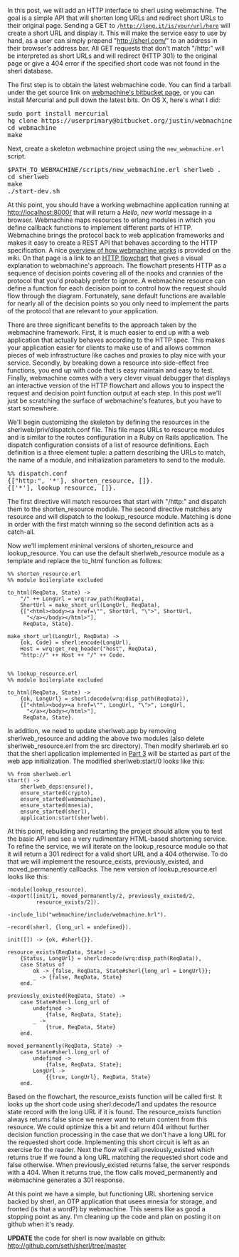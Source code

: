 In this post, we will add an HTTP interface to sherl using webmachine.  The goal is a simple API that will shorten long URLs and redirect short URLs to their original page.  Sending a GET to <code>/http://long.it/is/your/url/here</code> will create a short URL and display it.  This will make the service easy to use by hand, as a user can simply prepend "http://sherl.com/" to an address in their browser's address bar.  All GET requests that don't match "/http:" will be interpreted as short URLs and will redirect (HTTP 301) to the original page or give a 404 error if the specified short code was not found in the sherl database.

The first step is to obtain the latest webmachine code.  You can find a tarball under the get source link on <a href="http://bitbucket.org/justin/webmachine/wiki/Home">webmachine's bitbucket page</a>, or you can install Mercurial and pull down the latest bits.  On OS X, here's what I did:

<pre lang="bash">
sudo port install mercurial
hg clone https://userprimary@bitbucket.org/justin/webmachine/
cd webmachine
make
</pre>

Next, create a skeleton webmachine project using the <code>new_webmachine.erl</code> script.

<pre lang="bash">
$PATH_TO_WEBMACHINE/scripts/new_webmachine.erl sherlweb .
cd sherlweb
make
./start-dev.sh
</pre>

At this point, you should have a working webmachine application running at
<a href="http://localhost:8000">http://localhost:8000/</a> that will return a <i>Hello, new world</i> message in a browser.  Webmachine maps resources to erlang modules in which you define callback functions to implement different parts of HTTP.  Webmachine brings the protocol back to web application frameworks and makes it easy to create a REST API that behaves according to the HTTP specification.  A nice <a href="http://bitbucket.org/justin/webmachine/wiki/WebmachineMechanics">overview of how webmachine works</a> is provided on the wiki.  On that page is a link to an <a href="http://bitbucket.org/justin/webmachine/wiki/BigHTTPGraph">HTTP flowchart</a> that gives a visual explanation to webmachine's approach.  The flowchart presents HTTP as a sequence of decision points covering all of the nooks and crannies of the protocol that you'd probably prefer to ignore.  A webmachine resource can define a function for each decision point to control how the request should flow through the diagram.  Fortunately, sane default functions are available for nearly all of the decision points so you only need to implement the parts of the protocol that are relevant to your application.

There are three significant benefits to the approach taken by the webmachine framework.  First, it is much easier to end up with a web application that actually behaves according to the HTTP spec.  This makes your application easier for clients to make use of and allows common pieces of web infrastructure like caches and proxies to play nice with your service.  Secondly, by breaking down a resource into side-effect free functions, you end up with code that is easy maintain and easy to test.  Finally, webmachine comes with a very clever visual debugger that displays an interactive version of the HTTP flowchart and allows you to inspect the request and decision point function output at each step.  In this post we'll just be scratching the surface of webmachine's features, but you have to start somewhere.

We'll begin customizing the skeleton by defining the resources in the sherlweb/priv/dispatch.conf file.  This file maps URLs to resource modules and is similar to the routes configuration in a Ruby on Rails application.  The dispatch configuration consists of a list of resource definitions.  Each definition is a three element tuple: a pattern describing the URLs to match, the name of a module, and initialization parameters to send to the module.

<pre lang="erlang">
%% dispatch.conf
{["http:", '*'], shorten_resource, []}.
{['*'], lookup_resource, []}.
</pre>

The first directive will match resources that start with "/http:" and dispatch them to the shorten_resource module.  The second directive matches any resource and will dispatch to the lookup_resource module.  Matching is done in order with the first match winning so the second definition acts as a catch-all.

Now we'll implement minimal versions of shorten_resource and lookup_resource.  You can use the default sherlweb_resource module as a template and replace the to_html function as follows:


    %% shorten_resource.erl
    %% module boilerplate excluded
    
    to_html(ReqData, State) ->
        "/" ++ LongUrl = wrq:raw_path(ReqData),
        ShortUrl = make_short_url(LongUrl, ReqData),
        {["<html><body><a href=\"", ShortUrl, "\">", ShortUrl,
          "</a></body></html>"],
         ReqData, State}.
    
    make_short_url(LongUrl, ReqData) ->
        {ok, Code} = sherl:encode(LongUrl),
        Host = wrq:get_req_header("host", ReqData),
        "http://" ++ Host ++ "/" ++ Code.


    %% lookup_resource.erl
    %% module boilerplate excluded
    
    to_html(ReqData, State) ->
        {ok, LongUrl} = sherl:decode(wrq:disp_path(ReqData)),
        {["<html><body><a href=\"", LongUrl, "\">", LongUrl,
          "</a></body></html>"],
         ReqData, State}.


In addition, we need to update sherlweb.app by removing sherlweb_resource and adding the above two modules (also delete sherlweb_resource.erl from the src directory).  Then modify sherlweb.erl so that the sherl application implemented in <a href="/posts/2009/06/20/writing-a-url-shortening-service-in-erlang-part-3/">Part 3</a> will be started as part of the web app initialization.  The modified sherlweb:start/0 looks like this:


    %% from sherlweb.erl
    start() ->
        sherlweb_deps:ensure(),
        ensure_started(crypto),
        ensure_started(webmachine),
        ensure_started(mnesia),
        ensure_started(sherl),
        application:start(sherlweb).


At this point, rebuilding and restarting the project should allow you to test the basic API and see a very rudimentary HTML-based shortening service.  To refine the service, we will iterate on the lookup_resource module so that it will return a 301 redirect for a valid short URL and a 404 otherwise.  To do that we will implement the resource_exists, previously_existed, and moved_permanently callbacks.  The new version of lookup_resource.erl looks like this:


    -module(lookup_resource).
    -export([init/1, moved_permanently/2, previously_existed/2,
             resource_exists/2]).
    
    -include_lib("webmachine/include/webmachine.hrl").
    
    -record(sherl, {long_url = undefined}).
    
    init([]) -> {ok, #sherl{}}.
    
    resource_exists(ReqData, State) ->
        {Status, LongUrl} = sherl:decode(wrq:disp_path(ReqData)),
        case Status of
            ok -> {false, ReqData, State#sherl{long_url = LongUrl}};
            _ -> {false, ReqData, State}
        end.
    
    previously_existed(ReqData, State) ->
        case State#sherl.long_url of 
            undefined ->
                {false, ReqData, State};
            _ ->
                {true, ReqData, State}
        end.
    
    moved_permanently(ReqData, State) ->
        case State#sherl.long_url of 
            undefined ->
                {false, ReqData, State};
            LongUrl ->
                {{true, LongUrl}, ReqData, State}
        end.


Based on the flowchart, the resource_exists function will be called first.  It looks up the short code using sherl:decode/1 and updates the resource state record with the long URL if it is found.  The resource_exists function always returns false since we never want to return content from this resource.  We could optimize this a bit and return 404 without further decision function processing in the case that we don't have a long URL for the requested short code.  Implementing this short circuit is left as an exercise for the reader.  Next the flow will call previously_existed which returns true if we found a long URL matching the requested short code and false otherwise.  When previously_existed returns false, the server responds with a 404.  When it returns true, the flow calls moved_permanently and webmachine generates a 301 response.

At this point we have a simple, but functioning URL shortening service backed by sherl, an OTP application that usees mnesia for storage, and fronted (is that a word?) by webmachine.  This seems like as good a stopping point as any.  I'm cleaning up the code and plan on posting it on github when it's ready.

<strong>UPDATE</strong> the code for sherl is now available on github:
<a href="http://github.com/seth/sherl/tree/master">http://github.com/seth/sherl/tree/master</a>
